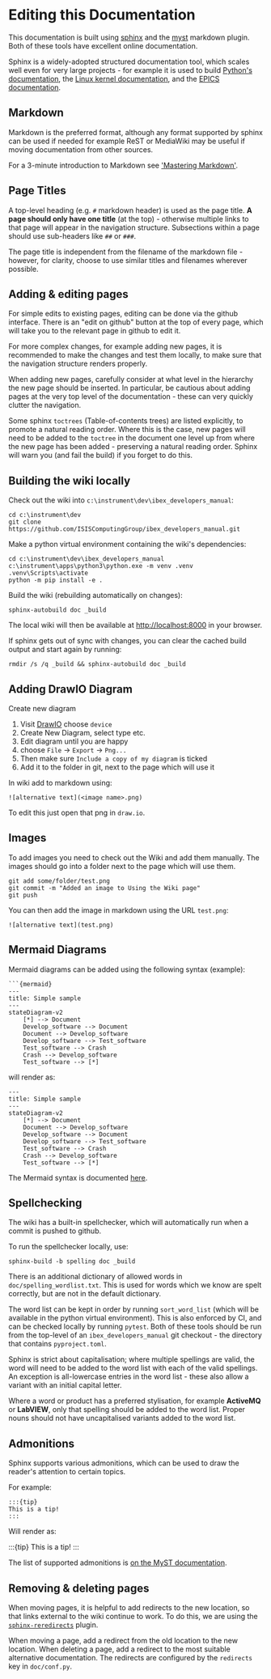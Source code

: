 # Editing this Documentation

This documentation is built using [sphinx](https://www.sphinx-doc.org/en/master/) and the [myst](https://myst-parser.readthedocs.io/en/latest/) markdown
plugin. Both of these tools have excellent online documentation.

Sphinx is a widely-adopted structured documentation tool, which scales well even for very large projects - for example it 
is used to build [Python's documentation](https://docs.python.org/3/), the [Linux kernel documentation](https://docs.kernel.org/), and 
the [EPICS documentation](https://docs.epics-controls.org/en/latest/).

## Markdown

Markdown is the preferred format, although any format supported by sphinx can be used if needed for example ReST or MediaWiki may be useful if moving documentation from other sources.

For a 3-minute introduction to Markdown see ['Mastering Markdown'](https://guides.github.com/features/mastering-markdown/).

## Page Titles

A top-level heading (e.g. `#` markdown header) is used as the page title. **A page should only have one title** (at the top) - otherwise multiple links to that
page will appear in the navigation structure. Subsections within a page should use sub-headers like `##` or `###`.

The page title is independent from the filename of the markdown file - however, for clarity, choose to use similar titles and
filenames wherever possible.

## Adding & editing pages

For simple edits to existing pages, editing can be done via the github interface. There is an "edit on github" button at
the top of every page, which will take you to the relevant page in github to edit it.

For more complex changes, for example adding new pages, it is recommended to make the changes and test them locally, to make sure
that the navigation structure renders properly.

When adding new pages, carefully consider at what level in the hierarchy the new page should be inserted. In particular, be cautious
about adding pages at the very top level of the documentation - these can very quickly clutter the navigation.

Some sphinx `toctrees` (Table-of-contents trees) are listed explicitly, to promote a natural reading order. Where this is the case,
new pages will need to be added to the `toctree` in the document one level up from where the new page has been added - preserving a 
natural reading order. Sphinx will warn you (and fail the build) if you forget to do this.

## Building the wiki locally

Check out the wiki into `c:\instrument\dev\ibex_developers_manual`:

```shell
cd c:\instrument\dev
git clone https://github.com/ISISComputingGroup/ibex_developers_manual.git
```

Make a python virtual environment containing the wiki's dependencies:

```
cd c:\instrument\dev\ibex_developers_manual
c:\instrument\apps\python3\python.exe -m venv .venv
.venv\Scripts\activate
python -m pip install -e .
```

Build the wiki (rebuilding automatically on changes):

```
sphinx-autobuild doc _build
```

The local wiki will then be available at [http://localhost:8000](http://localhost:8000) in your browser.

If sphinx gets out of sync with changes, you can clear the cached build output and start again by running:

```
rmdir /s /q _build && sphinx-autobuild doc _build
```


## Adding DrawIO Diagram

Create new diagram

1. Visit [DrawIO](https://www.draw.io/) choose `device`
1. Create New Diagram, select type etc.
1. Edit diagram until you are happy
1. choose `File` -> `Export` -> `Png...`
1. Then make sure `Include a copy of my diagram` is ticked
1. Add it to the folder in git, next to the page which will use it

In wiki add to markdown using:

    ![alternative text](<image name>.png)

To edit this just open that png in `draw.io`.

## Images

To add images you need to check out the Wiki and add them manually. The images should go into a folder next to the page which will use them.

```shell
git add some/folder/test.png
git commit -m "Added an image to Using the Wiki page"
git push
```

You can then add the image in markdown using the URL `test.png`:

    ![alternative text](test.png)

## Mermaid Diagrams
Mermaid diagrams can be added using the following syntax (example):
```
```{mermaid}
---
title: Simple sample
---
stateDiagram-v2
    [*] --> Document
    Develop_software --> Document
    Document --> Develop_software
    Develop_software --> Test_software
    Test_software --> Crash
    Crash --> Develop_software
    Test_software --> [*]
```

will render as:
```{mermaid}
---
title: Simple sample
---
stateDiagram-v2
    [*] --> Document
    Document --> Develop_software
    Develop_software --> Document
    Develop_software --> Test_software
    Test_software --> Crash
    Crash --> Develop_software
    Test_software --> [*]
```


The Mermaid syntax is documented [here](https://mermaid.js.org/intro/syntax-reference.html).

## Spellchecking

The wiki has a built-in spellchecker, which will automatically run when a commit
is pushed to github.

To run the spellchecker locally, use:

```
sphinx-build -b spelling doc _build
```

There is an additional dictionary of allowed words in `doc/spelling_wordlist.txt`. This
is used for words which we know are spelt correctly, but are not in the default dictionary.

The word list can be kept in order by running `sort_word_list` (which will be available in
the python virtual environment). This is also enforced by CI, and can be checked locally by
running `pytest`. Both of these tools should be run from the top-level of an `ibex_developers_manual`
git checkout - the directory that contains `pyproject.toml`.

Sphinx is strict about capitalisation; where multiple spellings are valid, the word will
need to be added to the word list with each of the valid spellings. An exception is all-lowercase entries in the 
word list - these also allow a variant with an initial capital letter. 

Where a word or product has a preferred stylisation, for example **ActiveMQ** or **LabVIEW**, only that spelling 
should be added to the word list. Proper nouns should not have uncapitalised variants added to the word list.

## Admonitions

Sphinx supports various admonitions, which can be used to draw the reader's attention to
certain topics.

For example:

```
:::{tip}
This is a tip!
:::
```

Will render as:

:::{tip}
This is a tip!
:::

The list of supported admonitions is [on the MyST documentation](https://myst-parser.readthedocs.io/en/latest/syntax/admonitions.html).

## Removing & deleting pages

When moving pages, it is helpful to add redirects to the new location, so that links external to the wiki continue to
work. To do this, we are using the [`sphinx-reredirects`](https://documatt.com/sphinx-reredirects/usage/) plugin.

When moving a page, add a redirect from the old location to the new location. When deleting a page, add a redirect to
the most suitable alternative documentation. The redirects are configured by the `redirects` key in `doc/conf.py`.
